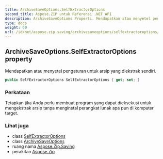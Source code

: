 ```yaml
---
title: ArchiveSaveOptions.SelfExtractorOptions
second_title: Aspose.ZIP untuk Referensi .NET API
description: ArchiveSaveOptions Properti. Mendapatkan atau menyetel pengaturan untuk arsip yang diekstrak sendiri.
type: docs
weight: 60
url: /id/net/aspose.zip.saving/archivesaveoptions/selfextractoroptions/
---
```

## ArchiveSaveOptions.SelfExtractorOptions property

Mendapatkan atau menyetel pengaturan untuk arsip yang diekstrak sendiri.

```csharp
public SelfExtractorOptions SelfExtractorOptions { get; set; }
```

### Perkataan

Tetapkan jika Anda perlu membuat program yang dapat dieksekusi untuk mengekstrak arsip tanpa menginstal perangkat lunak apa pun di komputer target.

### Lihat juga

* class [SelfExtractorOptions](../../selfextractoroptions/)
* class [ArchiveSaveOptions](../)
* ruang nama [Aspose.Zip.Saving](../../archivesaveoptions/)
* perakitan [Aspose.Zip](../../../)


